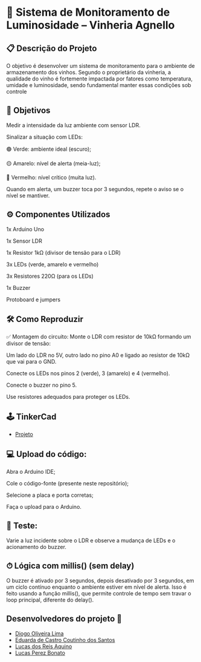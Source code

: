 # 🍷 Sistema de Monitoramento de Luminosidade – Vinheria Agnello
## 📋 Descrição do Projeto
O objetivo é desenvolver um sistema de monitoramento para o ambiente de armazenamento dos vinhos. Segundo o proprietário da vinheria, a qualidade do vinho é fortemente impactada por fatores como temperatura, umidade e luminosidade, sendo fundamental manter essas condições sob controle

## 🎯 Objetivos
Medir a intensidade da luz ambiente com sensor LDR.

Sinalizar a situação com LEDs:

🟢 Verde: ambiente ideal (escuro);

🟡 Amarelo: nível de alerta (meia-luz);

🔴 Vermelho: nível crítico (muita luz).

Quando em alerta, um buzzer toca por 3 segundos, repete o aviso se o nível se mantiver.

## ⚙️ Componentes Utilizados
1x Arduino Uno

1x Sensor LDR

1x Resistor 1kΩ (divisor de tensão para o LDR)

3x LEDs (verde, amarelo e vermelho)

3x Resistores 220Ω (para os LEDs)

1x Buzzer

Protoboard e jumpers

## 🛠️ Como Reproduzir
✅ Montagem do circuito:
Monte o LDR com resistor de 10kΩ formando um divisor de tensão:

Um lado do LDR no 5V, outro lado no pino A0 e ligado ao resistor de 10kΩ que vai para o GND.

Conecte os LEDs nos pinos 2 (verde), 3 (amarelo) e 4 (vermelho).

Conecte o buzzer no pino 5.

Use resistores adequados para proteger os LEDs.

## 🕹️ TinkerCad

- [Projeto](https://www.tinkercad.com/things/iryyTOm2NdR-checkpoint-edge/editel?returnTo=https%3A%2F%2Fwww.tinkercad.com%2Fdashboard&sharecode=YwfjBHHS2fJPUteCx_2BqlvWlVWSF4Dw36xt0A6M0LY)

## 💻 Upload do código:
Abra o Arduino IDE;

Cole o código-fonte (presente neste repositório);

Selecione a placa e porta corretas;

Faça o upload para o Arduino.

## 🧪 Teste:
Varie a luz incidente sobre o LDR e observe a mudança de LEDs e o acionamento do buzzer.

## ⏱ Lógica com millis() (sem delay)
O buzzer é ativado por 3 segundos, depois desativado por 3 segundos, em um ciclo contínuo enquanto o ambiente estiver em nível de alerta. Isso é feito usando a função millis(), que permite controle de tempo sem travar o loop principal, diferente do delay().

## Desenvolvedores do projeto :busts_in_silhouette:

- [Diogo Oliveira Lima](https://github.com/oliveiralimadiogo)
- [Eduarda de Castro Coutinho dos Santos](https://github.com/DudaFror)
- [Lucas dos Reis Aquino](https://github.com/LucassAquino)
- [Lucas Perez Bonato](https://github.com/LucasBonato)

